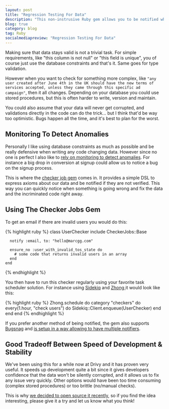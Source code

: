 ```yaml
---
layout: post
title: "Regression Testing For Data"
description: "This non-instrusive Ruby gem allows you to be notified when your data misbehaves, allowing you to quickly react and fix the problem."
blog: true
category: blog
tag: Ruby
socialmediapreview: "Regression Testing For Data"
---
```


Making sure that data stays valid is not a trivial task. For simple requirements, like "this column is not null" or "this field is unique", you of course just use the database constraints and that's it. Same goes for type validation.

However when you want to check for something more complex, like `"any user created after June 4th in the UK should have the new terms of services accepted, unless they came through this specific ad campaign"`, then it all changes. Depending on your database you could use stored procedures, but this is often harder to write, version and maintain.

You could also assume that your data will never get corrupted, and validations directly in the code can do the trick... but I think that'd be way too optimistic. Bugs happen all the time, and it's best to plan for the worst.

## Monitoring To Detect Anomalies

Personally I like using database constraints as much as possible and be really defensive when writing any code changing data. However since no one is perfect I also like to [rely on monitoring to detect anomalies][1]. For instance a big drop in conversion at signup could allow us to notice a bug on the signup process.

This is where the [checker job gem][2] comes in. It provides a simple DSL to express axioms about our data and be notified if they are not verified. This way you can quickly notice when something is going wrong and fix the data and the incriminated code right away.

## Using The Checker Jobs Gem

To get an email if there are invalid users you would do this:

{% highlight ruby %}
	class UserChecker
	  include CheckerJobs::Base

	  notify :email, to: "hello@marcgg.com"

	  ensure_no :user_with_invalid_tos_state do
	    # some code that returns invalid users in an array
	  end
	end
{% endhighlight %}

You then have to run this checker regularly using your favorite task scheduler solution. For instance using [Sidekiq][3] and [Zhong ][4]it would look like this:

{% highlight ruby %}
	Zhong.schedule do
	 category "checkers" do
	   every(1.hour, "check users") do
	     Sidekiq::Client.enqueue(UserChecker)
	   end
	 end
	end
{% endhighlight %}

If you prefer another method of being notified, the gem also supports [Bugsnag][5] and [is setup in a way allowing to have multiple notifiers][6].

## Good Tradeoff Between Speed of Development & Stability

We've been using this for a while now at Drivy and it has proven very useful. It speeds up development quite a bit since it gives developers confidence that the data won't be silently corrupted, and it allows us to fix any issue very quickly. Other options would have been too time consuming (complex stored procedures) or too brittle (no/manual checks).

This is why [we decided to open source it recently][7], so if you find the idea interesting, please give it a try and let us know what you think!

[1]:	/blog/2016/07/04/monitoring-bugs/
[2]:	https://github.com/drivy/checker_jobs
[3]:	https://github.com/mperham/sidekiq
[4]:	https://github.com/nickelser/zhong
[5]:	https://www.bugsnag.com/
[6]:	https://github.com/drivy/checker_jobs/tree/master/lib/checker_jobs/notifiers
[7]:	https://drivy.engineering/checker-jobs/
